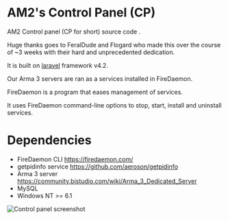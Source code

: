 # AM2's Control Panel (CP)
AM2 Control panel (CP for short) source code .

Huge thanks goes to FeralDude and Flogard who made this over the course of ~3 weeks with their hard and unprecedented dedication.

It is built on [laravel](https://laravel.com/) framework v4.2.

Our Arma 3 servers are ran as a services installed in FireDaemon.

FireDaemon is a program that eases management of services.

It uses FireDaemon command-line options to stop, start, install and uninstall services.

# Dependencies
* FireDaemon CLI https://firedaemon.com/
* getpidinfo service https://github.com/aeroson/getpidinfo
* Arma 3 server https://community.bistudio.com/wiki/Arma_3_Dedicated_Server
* MySQL
* Windows NT >= 6.1

![Control panel screenshot](http://image.prntscr.com/image/0b9dbf4e33814ef98db725d350b73e5c.png)

